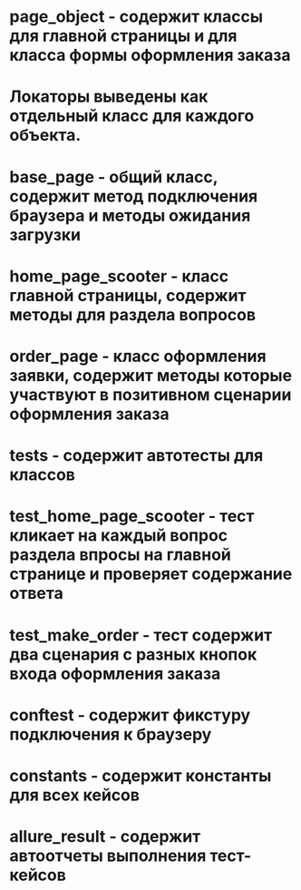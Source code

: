 # page_object - содержит классы для главной страницы и для класса формы оформления заказа
# Локаторы выведены как отдельный класс для каждого объекта.
# base_page - общий класс, содержит метод подключения браузера и методы ожидания загрузки
# home_page_scooter - класс главной страницы, содержит методы для раздела вопросов
# order_page - класс оформления заявки, содержит методы которые участвуют в позитивном сценарии оформления заказа
#
# tests - содержит автотесты для классов
# test_home_page_scooter - тест кликает на каждый вопрос раздела впросы на главной странице и проверяет содержание ответа
# test_make_order - тест содержит два сценария с разных кнопок входа оформления заказа
#
# conftest - содержит фикстуру подключения к браузеру
#
# constants - содержит константы для всех кейсов
#
# allure_result - содержит автоотчеты выполнения тест-кейсов